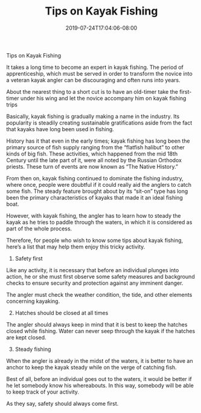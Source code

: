 ﻿---
title: "Tips on Kayak Fishing"
date: 2019-07-24T17:04:06-08:00
description: "Fishing Tips for Web Success"
featured_image: "/images/Fishing.jpg"
tags: ["Fishing"]
---

Tips on Kayak Fishing

It takes a long time to become an expert in kayak fishing. The period of apprenticeship, which must be served in order to transform the novice into a veteran kayak angler can be discouraging and often runs into years.

About the nearest thing to a short cut is to have an old-timer take the first-timer under his wing and let the novice accompany him on kayak fishing trips

Basically, kayak fishing is gradually making a name in the industry. Its popularity is steadily creating sustainable gratifications aside from the fact that kayaks have long been used in fishing.

History has it that even in the early times; kayak fishing has long been the primary source of fish supply ranging from the “flatfish halibut” to other kinds of big fish. These activities, which happened from the mid 18th Century until the late part of it, were all noted by the Russian Orthodox priests. These turn of events are now known as “The Native History.”

From then on, kayak fishing continued to dominate the fishing industry, where once, people were doubtful if it could really aid the anglers to catch some fish. The steady feature brought about by its “sit-on” type has long been the primary characteristics of kayaks that made it an ideal fishing boat.

However, with kayak fishing, the angler has to learn how to steady the kayak as he tries to paddle through the waters, in which it is considered as part of the whole process.

Therefore, for people who wish to know some tips about kayak fishing, here’s a list that may help them enjoy this tricky activity.

1. Safety first

Like any activity, it is necessary that before an individual plunges into action, he or she must first observe some safety measures and background checks to ensure security and protection against any imminent danger.

The angler must check the weather condition, the tide, and other elements concerning kayaking.

2. Hatches should be closed at all times

The angler should always keep in mind that it is best to keep the hatches closed while fishing. Water can never seep through the kayak if the hatches are kept closed.

3. Steady fishing

When the angler is already in the midst of the waters, it is better to have an anchor to keep the kayak steady while on the verge of catching fish.

Best of all, before an individual goes out to the waters, it would be better if he let somebody know his whereabouts. In this way, somebody will be able to keep track of your activity.

As they say, safety should always come first.

